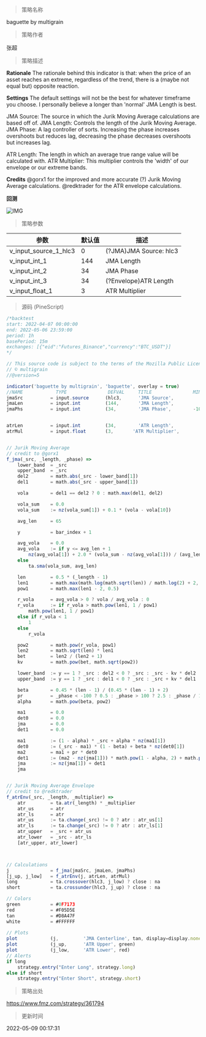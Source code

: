 
> 策略名称

baguette by multigrain

> 策略作者

张超

> 策略描述

**Rationale**
The rationale behind this indicator is that: when the price of an asset reaches an extreme, regardless of the trend, there is a (maybe not equal but) opposite reaction.

**Settings**
The default settings will not be the best for whatever timeframe you choose. I personally believe a longer than 'normal' JMA Length is best.

JMA Source: The source in which the Jurik Moving Average calculations are based off of.
JMA Length: Controls the length of the Jurik Moving Average.
JMA Phase: A lag controller of sorts. Increasing the phase increases overshoots but reduces lag, decreasing the phase decreases overshoots but increases lag.

ATR Length: The length in which an average true range value will be calculated with.
ATR Multiplier: This multiplier controls the 'width' of our envelope or our extreme bands.

**Credits**
@gorx1 for the improved and more accurate (?) Jurik Moving Average calculations.
@redktrader for the ATR envelope calculations.

**回测**

 ![IMG](https://www.fmz.com/upload/asset/b551d763796cea8a3c.png) 

> 策略参数



|参数|默认值|描述|
|----|----|----|
|v_input_source_1_hlc3|0|(?JMA)JMA Source: hlc3|high|low|open|hl2|close|hlcc4|ohlc4|
|v_input_int_1|144|JMA Length|
|v_input_int_2|34|JMA Phase|
|v_input_int_3|34|(?Envelope)ATR Length|
|v_input_float_1|3|ATR Multiplier|


> 源码 (PineScript)

``` javascript
/*backtest
start: 2022-04-07 00:00:00
end: 2022-05-06 23:59:00
period: 1h
basePeriod: 15m
exchanges: [{"eid":"Futures_Binance","currency":"BTC_USDT"}]
*/

// This source code is subject to the terms of the Mozilla Public License 2.0 at https://mozilla.org/MPL/2.0/
// © multigrain
//@version=5

indicator('baguette by multigrain', 'baguette', overlay = true)
//NAME            TYPE               DEFVAL     TITLE               MIN     MAX         GROUP       
jmaSrc          = input.source      (hlc3,      'JMA Source',                           group='JMA')
jmaLen          = input.int         (144,       'JMA Length',                           group='JMA')
jmaPhs          = input.int         (34,        'JMA Phase',        -100,   100,        group='JMA')


atrLen          = input.int         (34,        'ATR Length',                           group='Envelope')
atrMul          = input.float       (3,       'ATR Multiplier',                       group='Envelope')


// Jurik Moving Average
// credit to @gorx1
f_jma(_src, _length, _phase) =>
    lower_band  = _src
    upper_band  = _src
    del2        = math.abs(_src - lower_band[1])
    del1        = math.abs(_src - upper_band[1])

    vola        = del1 == del2 ? 0 : math.max(del1, del2)

    vola_sum    = 0.0
    vola_sum    := nz(vola_sum[1]) + 0.1 * (vola - vola[10])

    avg_len     = 65

    y           = bar_index + 1

    avg_vola    = 0.0
    avg_vola    := if y <= avg_len + 1
        nz(avg_vola[1]) + 2.0 * (vola_sum - nz(avg_vola[1])) / (avg_len + 1)
    else
        ta.sma(vola_sum, avg_len)

    len         = 0.5 * (_length - 1)
    len1        = math.max(math.log(math.sqrt(len)) / math.log(2) + 2, 0)
    pow1        = math.max(len1 - 2, 0.5)

    r_vola      = avg_vola > 0 ? vola / avg_vola : 0
    r_vola      := if r_vola > math.pow(len1, 1 / pow1)
        math.pow(len1, 1 / pow1)
    else if r_vola < 1
        1
    else
        r_vola

    pow2        = math.pow(r_vola, pow1)
    len2        = math.sqrt(len) * len1
    bet         = len2 / (len2 + 1)
    kv          = math.pow(bet, math.sqrt(pow2))

    lower_band  := y == 1 ? _src : del2 < 0 ? _src : _src - kv * del2
    upper_band  := y == 1 ? _src : del1 < 0 ? _src : _src + kv * del1

    beta        = 0.45 * (len - 1) / (0.45 * (len - 1) + 2)
    pr          = _phase < -100 ? 0.5 : _phase > 100 ? 2.5 : _phase / 100 + 1.5
    alpha       = math.pow(beta, pow2)

    ma1         = 0.0
    det0        = 0.0
    jma         = 0.0
    det1        = 0.0

    ma1         := (1 - alpha) * _src + alpha * nz(ma1[1])
    det0        := (_src - ma1) * (1 - beta) + beta * nz(det0[1])
    ma2         = ma1 + pr * det0
    det1        := (ma2 - nz(jma[1])) * math.pow(1 - alpha, 2) + math.pow(alpha, 2) * nz(det1[1])
    jma         := nz(jma[1]) + det1
    jma


// Jurik Moving Average Envelope
// credit to @redktrader
f_atrEnv(_src, _length, _multiplier) =>
    atr         = ta.atr(_length) * _multiplier
    atr_us      = atr
    atr_ls      = atr
    atr_us      := ta.change(_src) != 0 ? atr : atr_us[1]
    atr_ls      := ta.change(_src) != 0 ? atr : atr_ls[1]
    atr_upper   = _src + atr_us
    atr_lower   = _src - atr_ls
    [atr_upper, atr_lower]



// Calculations
j               = f_jma(jmaSrc, jmaLen, jmaPhs)
[j_up, j_low]   = f_atrEnv(j, atrLen, atrMul)
long            = ta.crossover(hlc3, j_low) ? close : na
short           = ta.crossunder(hlc3, j_up) ? close : na

// Colors
green           = #0F7173  
red             = #F05D5E 
tan             = #D8A47F
white           = #FFFFFF
           
// Plots
plot            (j,         'JMA Centerline', tan, display=display.none)
plot            (j_up,      'ATR Upper', green)
plot            (j_low,     'ATR Lower', red)
// Alerts
if long
    strategy.entry("Enter Long", strategy.long)
else if short
    strategy.entry("Enter Short", strategy.short)
```

> 策略出处

https://www.fmz.com/strategy/361794

> 更新时间

2022-05-09 00:17:31
